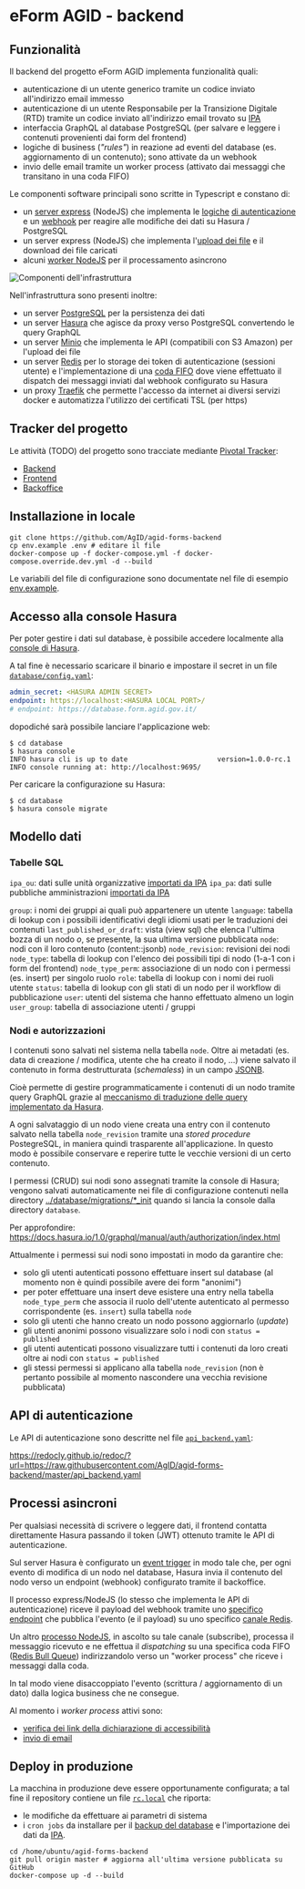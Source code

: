 # eForm AGID - backend

## Funzionalità

Il backend del progetto eForm AGID implementa funzionalità quali:

- autenticazione di un utente generico tramite un codice inviato all'indirizzo email immesso
- autenticazione di un utente Responsabile per la Transizione Digitale (RTD) tramite un codice inviato all'indirizzo email trovato su [IPA](https://indicepa.gov.it)
- interfaccia GraphQL al database PostgreSQL (per salvare e leggere i contenuti provenienti dai form del frontend)
- logiche di business (_"rules"_) in reazione ad eventi del database (es. aggiornamento di un contenuto); sono attivate da un webhook
- invio delle email tramite un worker process (attivato dai messaggi che transitano in una coda FIFO)

Le componenti software principali sono scritte in Typescript e constano di:

- un [server express](../src/servers.ts) (NodeJS) che implementa le [logiche](../src/controllers/auth_ipa.ts) [di autenticazione](../src/controllers/auth_email.ts)
e un [webhook](../src/controllers/graphql_webhook.ts) per reagire alle modifiche dei dati su Hasura / PostgreSQL
- un server express (NodeJS) che implementa l'[upload dei file](../src/uploads/upload-server.ts) e
il download dei file caricati
- alcuni [worker NodeJS](../src/workers/) per il processamento asincrono

![Componenti dell'infrastruttura](./components.svg)

Nell'infrastruttura sono presenti inoltre:

- un server [PostgreSQL](https://www.postgresql.org/) per la persistenza dei dati
- un server [Hasura](https://hasura.io/) che agisce da proxy verso PostgreSQL convertendo le query GraphQL
- un server [Minio](https://min.io/) che implementa le API (compatibili con S3 Amazon) per l'upload dei file
- un server [Redis](https://redis.io/) per lo storage dei token di autenticazione (sessioni utente) 
e l'implementazione di una [coda FIFO](https://github.com/OptimalBits/bull) dove viene effettuato il dispatch dei messaggi
inviati dal webhook configurato su Hasura
- un proxy [Traefik](https://containo.us/traefik/) che permette l'accesso da internet ai diversi servizi docker
e automatizza l'utilizzo dei certificati TSL (per https)

## Tracker del progetto

Le attività (TODO) del progetto sono tracciate mediante [Pivotal Tracker](https://www.pivotaltracker.com):

- [Backend](https://www.pivotaltracker.com/n/projects/2325271)
- [Frontend](https://www.pivotaltracker.com/n/projects/2354762)
- [Backoffice](https://www.pivotaltracker.com/n/projects/2354770)

## Installazione in locale

```shell
git clone https://github.com/AgID/agid-forms-backend
cp env.example .env # editare il file
docker-compose up -f docker-compose.yml -f docker-compose.override.dev.yml -d --build
```

Le variabili del file di configurazione sono documentate
nel file di esempio [env.example](../env.example).

## Accesso alla console Hasura

Per poter gestire i dati sul database, è possibile
accedere localmente alla [console di Hasura](https://docs.hasura.io/1.0/graphql/manual/hasura-cli/hasura_console.html).

A tal fine è necessario scaricare il binario e impostare il secret in un file
[`database/config.yaml`](../database/config.yaml):

```yaml
admin_secret: <HASURA ADMIN SECRET>
endpoint: https://localhost:<HASURA LOCAL PORT>/
# endpoint: https://database.form.agid.gov.it/
```

dopodiché sarà possibile lanciare l'applicazione web:

```shell
$ cd database
$ hasura console
INFO hasura cli is up to date                      version=1.0.0-rc.1
INFO console running at: http://localhost:9695/
```

Per caricare la configurazione su Hasura:

```shell
$ cd database
$ hasura console migrate
```

## Modello dati

### Tabelle SQL

`ipa_ou`: dati sulle unità organizzative [importati da IPA](../scripts/ipa-import.sh)
`ipa_pa`: dati sulle pubbliche amministrazioni [importati da IPA](../scripts/ipa-import.sh)

`group`: i nomi dei gruppi ai quali può appartenere un utente
`language`: tabella di lookup con i possibili identificativi degli idiomi usati per le traduzioni dei contenuti
`last_published_or_draft`: vista (view sql) che elenca l'ultima bozza di un nodo _o_, se presente, la sua ultima versione pubblicata
`node`: nodi con il loro contenuto (content::jsonb)
`node_revision`: revisioni dei nodi
`node_type`: tabella di lookup con l'elenco dei possibili tipi di nodo (1-a-1 con i form del frontend)
`node_type_perm`: associazione di un nodo con i permessi (es. insert) per singolo ruolo
`role`: tabella di lookup con i nomi dei ruoli utente
`status`: tabella di lookup con gli stati di un nodo per il workflow di pubblicazione
`user`: utenti del sistema che hanno effettuato almeno un login
`user_group`: tabella di associazione utenti / gruppi

### Nodi e autorizzazioni

I contenuti sono salvati nel sistema nella tabella `node`. Oltre ai metadati
(es. data di creazione / modifica, utente che ha creato il nodo, ...) viene salvato
il contenuto in forma destrutturata (_schemaless_) in un campo [JSONB](https://www.postgresql.org/docs/9.5/functions-json.html).

Cioè permette di gestire programmaticamente i contenuti di un nodo tramite query GraphQL
grazie al [meccanismo di traduzione delle query implementato da Hasura](https://blog.hasura.io/postgres-json-and-jsonb-type-support-on-graphql-41f586e47536/).

A ogni salvataggio di un nodo viene creata una entry con il contenuto salvato nella tabella `node_revision`
tramite una _stored procedure_ PostegreSQL, in maniera quindi trasparente all'applicazione. In questo
modo è possibile conservare e reperire tutte le vecchie versioni di un certo contenuto.

I permessi (CRUD) sui nodi sono assegnati tramite la console di Hasura; vengono salvati automaticamente
nei file di configurazione contenuti nella directory [../database/migrations/*_init](../database/migrations/)
quando si lancia la console dalla directory `database`.

Per approfondire: https://docs.hasura.io/1.0/graphql/manual/auth/authorization/index.html

Attualmente i permessi sui nodi sono impostati in modo da garantire che:

- solo gli utenti autenticati possono effettuare insert sul database (al momento non è quindi possibile avere dei form "anonimi")
- per poter effettuare una insert deve esistere una entry nella tabella `node_type_perm`
che associa il ruolo dell'utente autenticato al permesso corrispondente (es. `insert`) sulla tabella `node`
- solo gli utenti che hanno creato un nodo possono aggiornarlo (_update_)
- gli utenti anonimi possono visualizzare solo i nodi con `status = published`
- gli utenti autenticati possono visualizzare tutti i contenuti da loro creati oltre ai nodi con `status = published`
- gli stessi permessi si applicano alla tabella `node_revision` (non è pertanto possibile al momento nascondere
una vecchia revisione pubblicata)

## API di autenticazione

Le API di autenticazione sono descritte nel file [`api_backend.yaml`](../api_backend.yaml):

https://redocly.github.io/redoc/?url=https://raw.githubusercontent.com/AgID/agid-forms-backend/master/api_backend.yaml

## Processi asincroni

Per qualsiasi necessità di scrivere o leggere dati, il frontend
contatta direttamente Hasura passando il token (JWT) ottenuto tramite le API di autenticazione.

Sul server Hasura è configurato un [event trigger](https://docs.hasura.io/1.0/graphql/manual/event-triggers/index.html)
in modo tale che, per ogni evento di modifica di un nodo nel database, Hasura invia il contenuto 
del nodo verso un endpoint (webhook) configurato tramite il backoffice.

Il processo express/NodeJS (lo stesso che implementa le API di autenticazione) riceve il payload del webhook
tramite uno [specifico endpoint](../src/controllers/graphql_webhook.ts) che pubblica l'evento (e il payload)
su uno specifico [canale Redis](https://redis.io/topics/pubsub).

Un altro [processo NodeJS](../src/workers/node_events_dispatcher.ts), in ascolto su tale canale (subscribe),
processa il messaggio ricevuto e ne effettua il _dispatching_ su una specifica coda FIFO ([Redis Bull Queue](https://github.com/OptimalBits/bull))
indirizzandolo verso un "worker process" che riceve i messaggi dalla coda.

In tal modo viene disaccoppiato l'evento (scrittura / aggiornamento di un dato) dalla logica business
che ne consegue.

Al momento i _worker process_ attivi sono:

- [verifica dei link della dichiarazione di accessibilità](../src/workers/link_verifier_processor.ts)
- [invio di email](../src/workers/email_processor.ts)

## Deploy in produzione

La macchina in produzione deve essere opportunamente configurata;
a tal fine il repository contiene un file [`rc.local`](../docker/compose/rc.local)
che riporta:

- le modifiche da effettuare ai parametri di sistema
- i `cron jobs` da installare per il [backup del database](../scripts/backup-db.sh)
e l'importazione dei dati da [IPA](https://indicepa.gov.it).

```shell
cd /home/ubuntu/agid-forms-backend
git pull origin master # aggiorna all'ultima versione pubblicata su GitHub
docker-compose up -d --build
```
